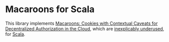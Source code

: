 # Macaroons for Scala

This library implements [Macaroons: Cookies with Contextual Caveats for Decentralized Authorization in the Cloud](https://research.google/pubs/pub41892/), which are [inexplicably underused](https://latacora.micro.blog/a-childs-garden/), for [Scala](https://www.scala-lang.org).
